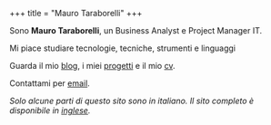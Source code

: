 +++
title = "Mauro Taraborelli"
+++

Sono __Mauro Taraborelli__, un Business Analyst e Project Manager IT.

Mi piace studiare tecnologie, tecniche, strumenti e linguaggi

Guarda il mio [blog](/it/blog), i miei [progetti](/it/progetti) e il mio [cv](/it/cv).

Contattami per [email](mailto:mauro@maurotaraborelli.com).

_Solo alcune parti di questo sito sono in italiano. Il sito completo è disponibile in [inglese](/)._
